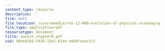 ```yaml
---
content_type: resource
description: ''
file: null
file_location: /coursemedia/res-12-000-evolution-of-physical-oceanography-spring-2007/98eed1b3f43522b1614e9de9feaec1c2_wunsch_chapter8.pdf
file_type: application/pdf
resourcetype: Document
title: wunsch_chapter8.pdf
uid: 98eed1b3-f435-22b1-614e-9de9feaec1c2
---
```

